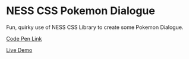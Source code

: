 # NESS CSS Pokemon Dialogue
Fun, quirky use of NESS CSS Library to create some Pokemon Dialogue.

[Code Pen Link](https://codepen.io/nazhudha/pen/xxpdEBq)

[Live Demo](https://nazhudha.github.io/css---NES-CSS-Dialogue/)